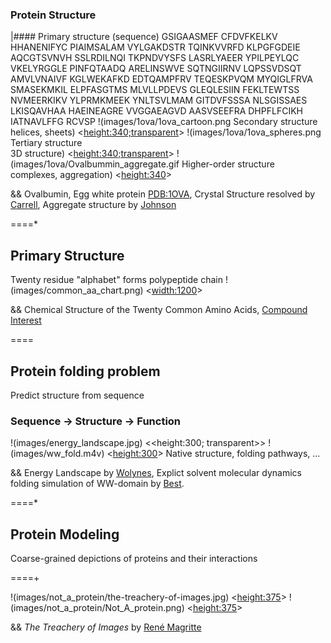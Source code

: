 ### Protein Structure

|#### Primary structure    (sequence)
    GSIGAASMEF CFDVFKELKV HHANENIFYC PIAIMSALAM VYLGAKDSTR TQINKVVRFD KLPGFGDEIE AQCGTSVNVH 
    SSLRDILNQI TKPNDVYSFS LASRLYAEER YPILPEYLQC VKELYRGGLE PINFQTAADQ ARELINSWVE SQTNGIIRNV 
    LQPSSVDSQT AMVLVNAIVF KGLWEKAFKD EDTQAMPFRV TEQESKPVQM MYQIGLFRVA SMASEKMKIL ELPFASGTMS 
    MLVLLPDEVS GLEQLESIIN FEKLTEWTSS NVMEERKIKV YLPRMKMEEK YNLTSVLMAM GITDVFSSSA NLSGISSAES 
    LKISQAVHAA HAEINEAGRE VVGGAEAGVD AASVSEEFRA DHPFLFCIKH IATNAVLFFG RCVSP
!(images/1ova/1ova_cartoon.png Secondary structure<br>helices, sheets) <<height:340;transparent>>
!(images/1ova/1ova_spheres.png Tertiary structure<br>3D structure) <<height:340;transparent>>
!(images/1ova/Ovalbummin_aggregate.gif Higher-order structure<br>complexes, aggregation) <<height:340>>


&& Ovalbumin, Egg white protein [PDB:1OVA](http://www.rcsb.org/pdb/explore.do?structureId=1ova), Crystal Structure resolved by [Carrell](http://www.ncbi.nlm.nih.gov/pubmed/1942038?dopt=Abstract), Aggregate structure by [Johnson](http://ps.oxfordjournals.org/content/60/9/2071.abstract)

====*

## Primary Structure
Twenty residue "alphabet" forms polypeptide chain
!(images/common_aa_chart.png) <<width:1200>>

&& Chemical Structure of the Twenty Common Amino Acids, [Compound Interest](http://www.compoundchem.com/2014/09/16/aminoacids/)

====
## Protein folding problem

Predict structure from sequence
### Sequence $\rightarrow$ Structure $\rightarrow$ Function

!(images/energy_landscape.jpg)  <<height:300; transparent>>
!(images/ww_fold.m4v) <<height:300>>
Native structure, folding pathways, ...

&& Energy Landscape by [Wolynes](http://rsta.royalsocietypublishing.org/content/363/1827/453), Explict solvent molecular dynamics folding simulation of WW-domain by [Best](http://pubs.acs.org/doi/abs/10.1021/jp102575b).

====*

## Protein Modeling
Coarse-grained depictions of proteins and their interactions

====+

!(images/not_a_protein/the-treachery-of-images.jpg) <<height:375>>
!(images/not_a_protein/Not_A_protein.png)           <<height:375>>

&& _The Treachery of Images_ by [René Magritte](http://en.wikipedia.org/wiki/The_Treachery_of_Images)